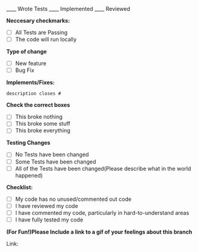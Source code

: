 ____ Wrote Tests ____ Implemented ____ Reviewed

**Neccesary checkmarks:**
- [ ] All Tests are Passing
- [ ] The code will run locally

**Type of change**
- [ ] New feature
- [ ] Bug Fix

**Implements/Fixes:**

    description closes #

**Check the correct boxes**
- [ ] This broke nothing
- [ ] This broke some stuff
- [ ] This broke everything

**Testing Changes**
- [ ] No Tests have been changed
- [ ] Some Tests have been changed
- [ ] All of the Tests have been changed(Please describe what in the world happened)

**Checklist:**
- [ ] My code has no unused/commented out code
- [ ] I have reviewed my code
- [ ] I have commented my code, particularly in hard-to-understand areas
- [ ] I have fully tested my code

**(For Fun!)Please Include a link to a gif of your feelings about this branch**

Link:
